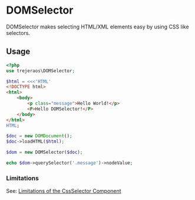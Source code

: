 DOMSelector
===========

DOMSelector makes selecting HTML/XML elements easy by using CSS like selectors.



Usage
-----

```php
<?php
use trejeraos\DOMSelector;

$html = <<<'HTML'
<!DOCTYPE html>
<html>
    <body>
        <p class="message">Hello World!</p>
        <P>Hello DOMSelector!</P>
    </body>
</html>
HTML;

$doc = new DOMDocument();
$doc->loadHTML($html);

$dom = new DOMSelector($doc);

echo $dom->querySelector('.message')->nodeValue;
```

### Limitations ###

See: [Limitations of the CssSelector Component](https://symfony.com/doc/2.8/components/css_selector.html#limitations-of-the-cssselector-component)